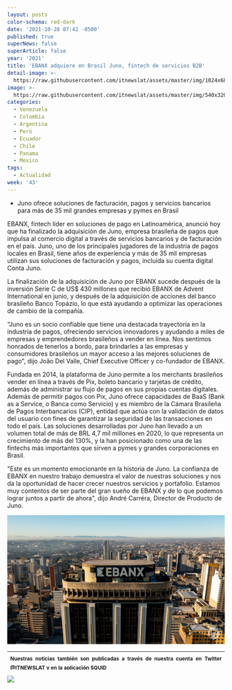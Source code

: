```yaml
---
layout: posts
color-schema: red-dark
date: '2021-10-28 07:42 -0500'
published: true
superNews: false
superArticle: false
year: '2021'
title: 'EBANX adquiere en Brasil Juno, fintech de servicios B2B'
detail-image: >-
  https://raw.githubusercontent.com/itnewslat/assets/master/img/1024x680/ebanx-g.jpg
image: >-
  https://raw.githubusercontent.com/itnewslat/assets/master/img/540x320/ebanx-p.jpg
categories:
  - Venezuela
  - Colombia
  - Argentina
  - Perú
  - Ecuador
  - Chile
  - Panama
  - Mexico
tags:
  - Actualidad
week: '43'
---
```

- Juno ofrece soluciones de facturación, pagos y servicios bancarios para más de 35 mil grandes empresas y pymes en Brasil

EBANX, fintech líder en soluciones de pago en Latinoamérica, anunció hoy que ha finalizado la adquisición de Juno, empresa brasileña de pagos que impulsa al comercio digital a través de servicios bancarios y de facturación en el país. Juno, uno de los principales jugadores de la industria de pagos locales en Brasil, tiene años de experiencia y más de 35 mil empresas utilizan sus soluciones de facturación y pagos, incluida su cuenta digital Conta Juno.
 
La finalización de la adquisición de Juno por EBANX sucede después de la inversión Serie C de US$ 430 millones que recibió EBANX de Advent International en junio, y después de la adquisición de acciones del banco brasileño Banco Topázio, lo que está ayudando a optimizar las operaciones de cambio de la compañía.
 
"Juno es un socio confiable que tiene una destacada trayectoria en la industria de pagos, ofreciendo servicios innovadores y ayudando a miles de empresas y emprendedores brasileños a vender en línea. Nos sentimos honrados de tenerlos a bordo, para brindarles a las empresas y consumidores brasileños un mayor acceso a las mejores soluciones de pago", dijo João Del Valle, Chief Executive Officer y co-fundador de EBANX.

Fundada en 2014, la plataforma de Juno permite a los merchants brasileños vender en línea a través de Pix, boleto bancario y tarjetas de crédito, además de administrar su flujo de pagos en sus propias cuentas digitales. Además de permitir pagos con Pix, Juno ofrece capacidades de BaaS (Bank as a Service, o Banca como Servicio) y es miembro de la Cámara Brasileña de Pagos Interbancarios (CIP), entidad que actúa con la validación de datos del usuario con fines de garantizar la seguridad de las transacciones en todo el país. Las soluciones desarrolladas por Juno han llevado a un volumen total de más de BRL 4,7 mil millones en 2020, lo que representa un crecimiento de más del 130%, y la han posicionado como una de las fintechs más importantes que sirven a pymes y grandes corporaciones en Brasil.
 
"Este es un momento emocionante en la historia de Juno. La confianza de EBANX en nuestro trabajo demuestra el valor de nuestras soluciones y nos da la oportunidad de hacer crecer nuestros servicios y portafolio. Estamos muy contentos de ser parte del gran sueño de EBANX y de lo que podemos lograr juntos a partir de ahora", dijo André Carréra, Director de Producto de Juno.

![](https://raw.githubusercontent.com/itnewslat/assets/master/img/540x320/ebanx-p.jpg)

<table style="height: 42px;" width="569">
<tbody>
<tr>
<td style="text-align: justify;"><sub><strong>Nuestras noticias también son publicadas a través de nuestra cuenta en Twitter <a href="https://twitter.com/itnewslat?lang=es">@ITNEWSLAT</a> y en la aplicación <a href="https://squidapp.co/en/">SQUID</a></strong></sub></td>
</tr>
</tbody>
</table>

<img src="https://tracker.metricool.com/c3po.jpg?hash=56f88a41e39ab42c063cc51676587a04"/>